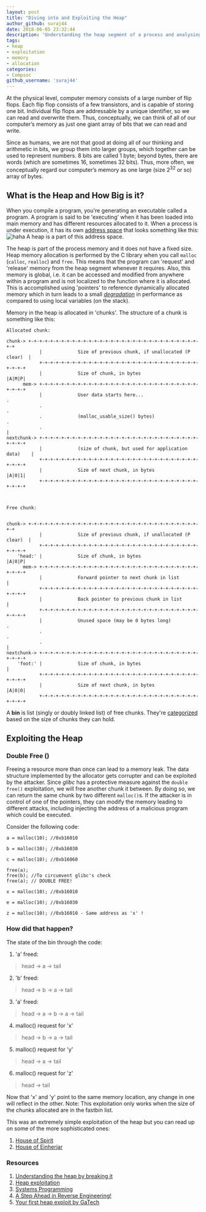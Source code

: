 ```yaml
---
layout: post
title: "Diving into and Exploiting the Heap"
author_github: suraj44
date: 2018-06-05 23:32:44
description: 'Understanding the heap segment of a process and analysing one of its vulnerabilities'
tags:
- heap 
- exploitation
- memory
- allocation
categories:
- Compsoc
github_username: 'suraj44'
---
```



At the physical level, computer memory consists of a large number of flip flops. Each flip flop consists of a few transistors, and is capable of storing one bit. Individual flip flops are addressable by a unique identifier, so we can read and overwrite them. Thus, conceptually, we can think of all of our computer’s memory as just one giant array of bits that we can read and write. 

Since as humans, we are not that good at doing all of our thinking and arithmetic in bits, we group them into larger groups, which together can be used to represent numbers. 8 bits are called 1 byte; beyond bytes, there are words (which are sometimes 16, sometimes 32 bits). Thus, more often, we conceptually regard our computer’s memory as one large (size 2<sup>32</sup> or so) array of bytes. 

## What is the Heap and How Big is it?
When you compile a program, you're generating an executable called a program. A program is said to be 'executing' when it has been loaded into main memory and has different resources allocated to it. When a process is under execution, it has its own [address space](https://github.com/angrave/SystemProgramming/wiki/Processes,-Part-1:-Introduction#process-contents) that looks something like this: 
![haha](https://camo.githubusercontent.com/dc11307dfd6164f6021c6089eee9e12518554fdd/68747470733a2f2f692e696d6775722e636f6d2f706c364b3563462e706e67)
A heap is a part of this address space.

The heap is part of the process memory and it does not have a fixed size. Heap memory allocation is performed by the C library when you call `malloc` (`calloc`, `realloc`) and `free`. This means that the program can 'request' and 'release' memory from the heap segment whenever it requires. Also, this memory is global, i.e. it can be accessed and modified from anywhere within a program and is not localized to the function where it is allocated. This is accomplished using 'pointers' to reference dynamically allocated memory which in turn leads to a small [_degradation_](https://en.wikipedia.org/wiki/Thrashing_(computer_science)) in performance as compared to using local variables (on the stack).

Memory in the heap is allocated in 'chunks'. The structure of a chunk is something like this:


```
Allocated chunk:

chunk-> +-+-+-+-+-+-+-+-+-+-+-+-+-+-+-+-+-+-+-+-+-+-+-+-+-+-+-+-+-+-+-+-+
            |             Size of previous chunk, if unallocated (P clear)  |
            +-+-+-+-+-+-+-+-+-+-+-+-+-+-+-+-+-+-+-+-+-+-+-+-+-+-+-+-+-+-+-+-+
            |             Size of chunk, in bytes                     |A|M|P|
      mem-> +-+-+-+-+-+-+-+-+-+-+-+-+-+-+-+-+-+-+-+-+-+-+-+-+-+-+-+-+-+-+-+-+
            |             User data starts here...                          .
            .                                                               .
            .             (malloc_usable_size() bytes)                      .
            .                                                               |
nextchunk-> +-+-+-+-+-+-+-+-+-+-+-+-+-+-+-+-+-+-+-+-+-+-+-+-+-+-+-+-+-+-+-+-+
            |             (size of chunk, but used for application data)    |
            +-+-+-+-+-+-+-+-+-+-+-+-+-+-+-+-+-+-+-+-+-+-+-+-+-+-+-+-+-+-+-+-+
            |             Size of next chunk, in bytes                |A|0|1|
            +-+-+-+-+-+-+-+-+-+-+-+-+-+-+-+-+-+-+-+-+-+-+-+-+-+-+-+-+-+-+-+-+



Free chunk:


chunk-> +-+-+-+-+-+-+-+-+-+-+-+-+-+-+-+-+-+-+-+-+-+-+-+-+-+-+-+-+-+-+-+-+
            |             Size of previous chunk, if unallocated (P clear)  |
            +-+-+-+-+-+-+-+-+-+-+-+-+-+-+-+-+-+-+-+-+-+-+-+-+-+-+-+-+-+-+-+-+
    'head:' |             Size of chunk, in bytes                     |A|0|P|
      mem-> +-+-+-+-+-+-+-+-+-+-+-+-+-+-+-+-+-+-+-+-+-+-+-+-+-+-+-+-+-+-+-+-+
            |             Forward pointer to next chunk in list             |
            +-+-+-+-+-+-+-+-+-+-+-+-+-+-+-+-+-+-+-+-+-+-+-+-+-+-+-+-+-+-+-+-+
            |             Back pointer to previous chunk in list            |
            +-+-+-+-+-+-+-+-+-+-+-+-+-+-+-+-+-+-+-+-+-+-+-+-+-+-+-+-+-+-+-+-+
            |             Unused space (may be 0 bytes long)                .
            .                                                               .
            .                                                               |
nextchunk-> +-+-+-+-+-+-+-+-+-+-+-+-+-+-+-+-+-+-+-+-+-+-+-+-+-+-+-+-+-+-+-+-+
    'foot:' |             Size of chunk, in bytes                           |
            +-+-+-+-+-+-+-+-+-+-+-+-+-+-+-+-+-+-+-+-+-+-+-+-+-+-+-+-+-+-+-+-+
            |             Size of next chunk, in bytes                |A|0|0|
            +-+-+-+-+-+-+-+-+-+-+-+-+-+-+-+-+-+-+-+-+-+-+-+-+-+-+-+-+-+-+-+-+

```

A **bin** is list (singly or doubly linked list) of free chunks. They're [categorized](https://sourceware.org/glibc/wiki/MallocInternals) based on the size of chunks they can hold. 

## Exploiting the Heap

### Double Free ()
Freeing a resource more than once can lead to a memory leak. The data structure implemented by the allocator gets corrupter and can be exploited by the attacker. Since *glibc* has a protective measure against the `double free()` exploitation, we will free another chunk it between. By doing so, we can return the same chunk by two different `malloc()`s. If the attacker is in control of one of the pointers, they can modify the memory leading to different attacks, including injecting the address of a malicious program which could be executed. 

Consider the following code: 

```
a = malloc(10); //0xb16010

b = malloc(10); //0xb16030

c = malloc(10); //0xb16060

free(a);
free(b); //To circumvent glibc's check
free(a); // DOUBLE FREE!

x = malloc(10); //0xb16010

e = malloc(10); //0xb16030

z = malloc(10); //0xb16010 - Same address as 'x' !
```

### How did that happen?

The state of the bin through the code:
1.  'a' freed: 
> head -> a -> tail
2.  'b' freed: 
> head -> b -> a -> tail
3.  'a' freed: 
> head -> a -> b -> a -> tail
4.  malloc() request for 'x' 
> head -> b -> a -> tail
5.  malloc() request for 'y' 
> head -> a -> tail
6.  malloc() request for 'z'
> head -> tail

Now that 'x' and 'y' point to the same memory location, any change in one will reflect in the other.
Note: This exploitation only works when the size of the chunks allocated are in the fastbin list.  

This was an extremely simple exploitation of the heap but you can read up on some of the more sophisticated ones: 
1. [House of Spirit](https://gbmaster.wordpress.com/2015/07/21/x86-exploitation-101-house-of-spirit-friendly-stack-overflow/)
2. [House of Einherjar](https://github.com/st4g3r/House-of-Einherjar-CB2016) 






### Resources

1. [Understanding the heap by breaking it](https://www.blackhat.com/presentations/bh-usa-07/Ferguson/Whitepaper/bh-usa-07-ferguson-WP.pdf)
2. [Heap exploitation](https://legacy.gitbook.com/book/dhavalkapil/heap-exploitation/details)
3. [Systems Programming](https://github.com/angrave/SystemProgramming/wiki)
4. [A Step Ahead in Reverse Engineering!](https://ieeenitk.org/blog//a-step-ahead-in-reverse-engineering/)
5. [Your first heap exploit by GaTech](https://tc.gtisc.gatech.edu/cs6265/2016/l/lab10-heap/README-tut.txt)
